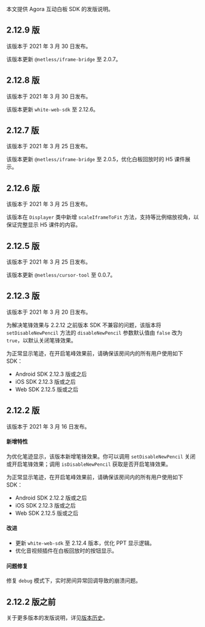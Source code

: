 本文提供 Agora 互动白板 SDK 的发版说明。

## 2.12.9 版
该版本于 2021 年 3 月 30 日发布。

该版本更新 `@netless/iframe-bridge` 至 2.0.7。

## 2.12.8 版
该版本于 2021 年 3 月 30 日发布。

该版本更新 `white-web-sdk` 至 2.12.6。

## 2.12.7 版
该版本于 2021 年 3 月 25 日发布。

该版本更新 `@netless/iframe-bridge` 至 2.0.5，优化白板回放时的 H5 课件展示。

## 2.12.6 版
该版本于 2021 年 3 月 25 日发布。

该版本在 `Displayer` 类中新增 `scaleIframeToFit` 方法，支持等比例缩放视角，以保证完整显示 H5 课件的内容。

## 2.12.5 版
该版本于 2021 年 3 月 25 日发布。

该版本更新 `@netless/cursor-tool` 至 0.0.7。

## 2.12.3 版
该版本于 2021 年 3 月 20 日发布。

为解决笔锋效果与 2.2.12 之前版本 SDK 不兼容的问题，该版本将 `setDisableNewPencil` 方法的 `disableNewPencil` 参数默认值由 `false` 改为 `true`，以默认关闭笔锋效果。

<div class="alert note">为正常显示笔迹，在开启笔峰效果前，请确保该房间内的所有用户使用如下 SDK：

- Android SDK 2.12.3 版或之后
- iOS SDK 2.12.3 版或之后
- Web SDK 2.12.5 版或之后</div>

## 2.12.2 版
该版本于 2021 年 3 月 16 日发布。

#### 新增特性

为优化笔迹显示，该版本新增笔锋效果。你可以调用 `setDisableNewPencil` 关闭或开启笔锋效果；调用 `isDisableNewPencil` 获取是否开启笔锋效果。

<div class="alert note">为正常显示笔迹，在开启笔峰效果前，请确保该房间内的所有用户使用如下 SDK：

- Android SDK 2.12.2 版或之后
- iOS SDK 2.12.3 版或之后
- Web SDK 2.12.5 版或之后</div>

#### 改进

- 更新 `white-web-sdk` 至 2.12.4 版本，优化 PPT 显示逻辑。
- 优化音视频插件在白板回放时的按钮显示。

#### 问题修复

修复 `debug` 模式下，实时房间异常回调导致的崩溃问题。

## 2.12.2 版之前
关于更多版本的发版说明，详见[版本历史](https://developer.netless.link/android-zh/home/android-changelog)。